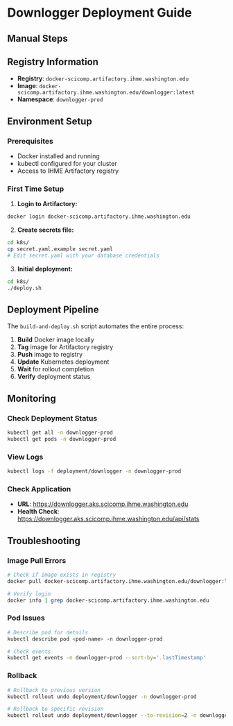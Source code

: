 # Downlogger Deployment Guide
## Manual Steps

## Registry Information

- **Registry**: `docker-scicomp.artifactory.ihme.washington.edu`
- **Image**: `docker-scicomp.artifactory.ihme.washington.edu/downlogger:latest`
- **Namespace**: `downlogger-prod`

## Environment Setup

### Prerequisites
- Docker installed and running
- kubectl configured for your cluster
- Access to IHME Artifactory registry

### First Time Setup

1. **Login to Artifactory:**
```bash
docker login docker-scicomp.artifactory.ihme.washington.edu
```

2. **Create secrets file:**
```bash
cd k8s/
cp secret.yaml.example secret.yaml
# Edit secret.yaml with your database credentials
```

3. **Initial deployment:**
```bash
cd k8s/
./deploy.sh
```

## Deployment Pipeline

The `build-and-deploy.sh` script automates the entire process:

1. **Build** Docker image locally
2. **Tag** image for Artifactory registry
3. **Push** image to registry
4. **Update** Kubernetes deployment
5. **Wait** for rollout completion
6. **Verify** deployment status

## Monitoring

### Check Deployment Status
```bash
kubectl get all -n downlogger-prod
kubectl get pods -n downlogger-prod
```

### View Logs
```bash
kubectl logs -f deployment/downlogger -n downlogger-prod
```

### Check Application
- **URL**: https://downlogger.aks.scicomp.ihme.washington.edu
- **Health Check**: https://downlogger.aks.scicomp.ihme.washington.edu/api/stats

## Troubleshooting

### Image Pull Errors
```bash
# Check if image exists in registry
docker pull docker-scicomp.artifactory.ihme.washington.edu/downlogger:latest

# Verify login
docker info | grep docker-scicomp.artifactory.ihme.washington.edu
```

### Pod Issues
```bash
# Describe pod for details
kubectl describe pod <pod-name> -n downlogger-prod

# Check events
kubectl get events -n downlogger-prod --sort-by='.lastTimestamp'
```

### Rollback
```bash
# Rollback to previous version
kubectl rollout undo deployment/downlogger -n downlogger-prod

# Rollback to specific revision
kubectl rollout undo deployment/downlogger --to-revision=2 -n downlogger-prod
```
